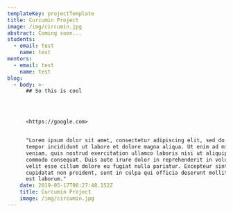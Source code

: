 ```yaml
---
templateKey: projectTemplate
title: Curcumin Project
image: /img/circumin.jpg
abstract: Coming soon...
students:
  - email: test
    name: test
mentors:
  - email: test
    name: test
blog:
  - body: >-
      ## So this is cool




      <https://google.com>


      "Lorem ipsum dolor sit amet, consectetur adipiscing elit, sed do eiusmod
      tempor incididunt ut labore et dolore magna aliqua. Ut enim ad minim
      veniam, quis nostrud exercitation ullamco laboris nisi ut aliquip ex ea
      commodo consequat. Duis aute irure dolor in reprehenderit in voluptate
      velit esse cillum dolore eu fugiat nulla pariatur. Excepteur sint occaecat
      cupidatat non proident, sunt in culpa qui officia deserunt mollit anim id
      est laborum."
    date: 2019-05-17T00:27:48.152Z
    title: Curcumin Project
    image: /img/circumin.jpg
---
```


